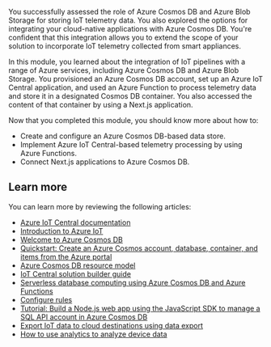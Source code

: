 You successfully assessed the role of Azure Cosmos DB and Azure Blob Storage for storing IoT telemetry data. You also explored the options for integrating your cloud-native applications with Azure Cosmos DB. You're confident that this integration allows you to extend the scope of your solution to incorporate IoT telemetry collected from smart appliances.

In this module, you learned about the integration of IoT pipelines with a range of Azure services, including Azure Cosmos DB and Azure Blob Storage. You provisioned an Azure Cosmos DB account, set up an Azure IoT Central application, and used an Azure Function to process telemetry data and store it in a designated Cosmos DB container. You also accessed the content of that container by using a Next.js application.

Now that you completed this module, you should know more about how to:

* Create and configure an Azure Cosmos DB-based data store.
* Implement Azure IoT Central-based telemetry processing by using Azure Functions.
* Connect Next.js applications to Azure Cosmos DB.

## Learn more

You can learn more by reviewing the following articles:

* [Azure IoT Central documentation](/azure/iot-central/?azure-portal=true)
* [Introduction to Azure IoT](/training/paths/introduction-to-azure-iot/?azure-portal=true)
* [Welcome to Azure Cosmos DB](/azure/cosmos-db/introduction?azure-portal=true)
* [Quickstart: Create an Azure Cosmos account, database, container, and items from the Azure portal](/azure/cosmos-db/create-cosmosdb-resources-portal?azure-portal=true)
* [Azure Cosmos DB resource model](/azure/cosmos-db/account-databases-containers-items?azure-portal=true)
* [IoT Central solution builder guide](/azure/iot-central/core/overview-iot-central-solution-builder?azure-portal=true)
* [Serverless database computing using Azure Cosmos DB and Azure Functions](/azure/cosmos-db/serverless-computing-database?azure-portal=true)
* [Configure rules](/azure/iot-central/core/howto-configure-rules?azure-portal=true)
* [Tutorial: Build a Node.js web app using the JavaScript SDK to manage a SQL API account in Azure Cosmos DB](/azure/cosmos-db/sql-api-nodejs-application?azure-portal=true)
* [Export IoT data to cloud destinations using data export](/azure/iot-central/core/howto-export-data?tabs=javascript?azure-portal=true)
* [How to use analytics to analyze device data](/azure/iot-central/core/howto-create-analytics?azure-portal=true)
